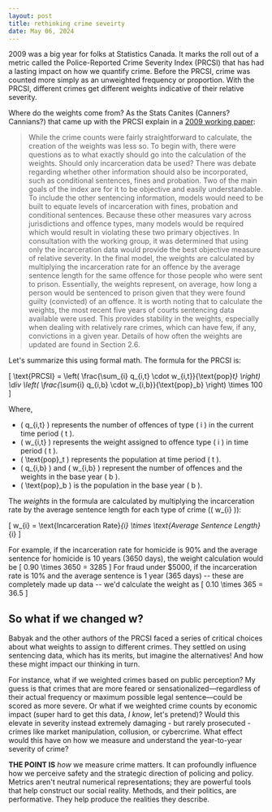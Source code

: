 ```yaml
---
layout: post
title: rethinking crime seveirty
date: May 06, 2024
---
```


<script src="https://cdn.mathjax.org/mathjax/latest/MathJax.js?config=TeX-AMS-MML_HTMLorMML" type="text/javascript"></script>

2009 was a big year for folks at Statistics Canada. It marks the roll out of a metric called the Police-Reported Crime Severity Index (PRCSI) that has had a lasting impact on how we quantify crime. Before the PRCSI, crime was counted more simply as an unweighted frequency or proportion. With the PRCSI, different crimes get different weights indicative of their relative severity.

Where do the weights come from? As the Stats Canites (Canners? Cannians?) that came up with the PRCSI explain in a [2009 working paper](https://publications.gc.ca/site/eng/9.840898/publication.html):

> While the crime counts were fairly straightforward to calculate, the creation of the weights was less so. To begin with, there were questions as to what exactly should go into the calculation of the weights. Should only incarceration data be used? There was debate regarding whether other information should also be incorporated, such as conditional sentences, fines and probation. Two of the main goals of the index are for it to be objective and easily understandable. To include the other sentencing information, models would need to be built to equate levels of incarceration with fines, probation and conditional sentences. Because these other measures vary across jurisdictions and offence types, many models would be required which would result  in violating these two primary objectives. In consultation with the working group, it was determined that using only the incarceration data would provide the best objective measure of relative severity. In the final model, the weights are calculated by multiplying the incarceration rate for an offence by the average sentence length for the same offence for those people who were sent to prison. Essentially, the weights represent, on average, how long a person would be sentenced to prison given that they were found guilty (convicted) of an offence. It is worth noting that to calculate the weights, the most recent five years of courts sentencing data available were used. This provides stability in the weights, especially when dealing with relatively rare crimes, which can have few, if any, convictions in a given year. Details of how often the weights are updated are found in Section 2.6.

Let's summarize this using formal math. The formula for the PRCSI is:

\[
\text{PRCSI} = \left( \frac{\sum_{i} q_{i,t} \cdot w_{i,t}}{\text{pop}_t} \right) \div \left( \frac{\sum_{i} q_{i,b} \cdot w_{i,b}}{\text{pop}_b} \right) \times 100
\]

Where,
- \( q_{i,t} \) represents the number of offences of type \( i \) in the current time period \( t \).
- \( w_{i,t} \) represents the weight assigned to offence type \( i \) in time period \( t \).
- \( \text{pop}_t \) represents the population at time period \( t \).
- \( q_{i,b} \) and \( w_{i,b} \) represent the number of offences and the weights in the base year \( b \).
- \( \text{pop}_b \) is the population in the base year \( b \).

The *weights* in the formula are calculated by multiplying the incarceration rate by the average sentence length for each type of crime (\( w_{i} \)):

\[
w_{i} = \text{Incarceration Rate}_{i} \times \text{Average Sentence Length}_{i}
\]

For example, if the incarceration rate for homicide is 90% and the average sentence for homicide is 10 years (3650 days), the weight calculation would be
  \[
  0.90 \times 3650 = 3285
  \]
For fraud under $5000, if the incarceration rate is 10% and the average sentence is 1 year (365 days) -- these are completely made up data -- we'd calculate the weight as
  \[
  0.10 \times 365 = 36.5
  \]
  
## So what if we changed w?

Babyak and the other authors of the PRCSI faced a series of critical choices about what weights to assign to different crimes. They settled on using sentencing data, which has its merits, but imagine the alternatives! And how these might impact our thinking in turn.

For instance, what if we weighted crimes based on public perception? My guess is that crimes that are more feared or sensationalized—regardless of their actual frequency or maximum possible legal sentence—could be scored as more severe. Or what if we weighted crime counts by economic impact (super hard to get this data, *I know*, let's pretend)? Would this elevate in severity instead extremely damaging - but rarely prosecuted - crimes like market manipulation, collusion, or cybercrime. What effect would this have on how we measure and understand the year-to-year severity of crime?

**THE POINT IS** *how* we measure crime matters. It can profoundly influence how we perceive safety and the strategic direction of policing and policy. Metrics aren't neutral numerical representations; they are powerful tools that help construct our social reality. Methods, and their politics, are performative. They help produce the realities they describe.

